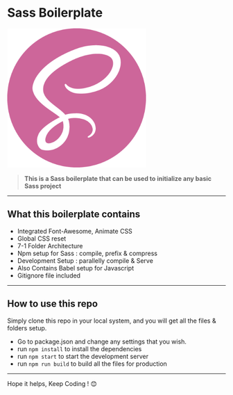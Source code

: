 # Sass Boilerplate

![Logo](./public/favicon.png)

> **This is a Sass boilerplate that can be used to initialize any basic Sass project**

---

## What this boilerplate contains

-  Integrated Font-Awesome, Animate CSS
-  Global CSS reset
-  7-1 Folder Architecture
-  Npm setup for Sass : compile, prefix & compress
-  Development Setup : parallelly compile & Serve
-  Also Contains Babel setup for Javascript
-  Gitignore file included

---

## How to use this repo

Simply clone this repo in your local system, and you will get all the files & folders setup.

-  Go to package.json and change any settings that you wish.
-  run `npm install` to install the dependencies
-  run `npm start` to start the development server
-  run `npm run build` to build all the files for production

---

Hope it helps, Keep Coding ! 😊
